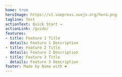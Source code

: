 ```yaml
---
home: true
heroImage: https://v1.vuepress.vuejs.org/hero.png
tagline: Test
actionText: Quick Start →
actionLink: /guide/
features:
- title: Feature 1 Title
  details: Feature 1 Description
- title: Feature 2 Title
  details: Feature 2 Description
- title: Feature 3 Title
  details: Feature 3 Description
footer: Made by Nima with ❤️
---
```

